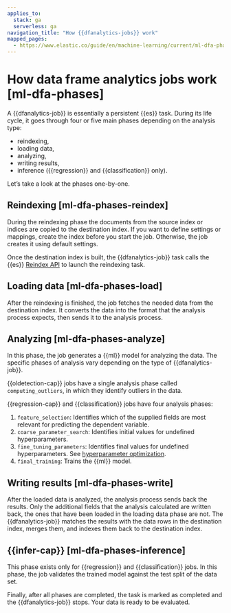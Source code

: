 ```yaml
---
applies_to:
  stack: ga
  serverless: ga
navigation_title: "How {{dfanalytics-jobs}} work"
mapped_pages:
  - https://www.elastic.co/guide/en/machine-learning/current/ml-dfa-phases.html
---
```




# How data frame analytics jobs work [ml-dfa-phases]

A {{dfanalytics-job}} is essentially a persistent {{es}} task. During its life cycle, it goes through four or five main phases depending on the analysis type:

* reindexing,
* loading data,
* analyzing,
* writing results,
* inference ({{regression}} and {{classification}} only).

Let’s take a look at the phases one-by-one.

## Reindexing [ml-dfa-phases-reindex]

During the reindexing phase the documents from the source index or indices are copied to the destination index. If you want to define settings or mappings, create the index before you start the job. Otherwise, the job creates it using default settings.

Once the destination index is built, the {{dfanalytics-job}} task calls the {{es}} [Reindex API](https://www.elastic.co/docs/api/doc/elasticsearch/operation/operation-reindex) to launch the reindexing task.

## Loading data [ml-dfa-phases-load]

After the reindexing is finished, the job fetches the needed data from the destination index. It converts the data into the format that the analysis process expects, then sends it to the analysis process.

## Analyzing [ml-dfa-phases-analyze]

In this phase, the job generates a {{ml}} model for analyzing the data. The specific phases of analysis vary depending on the type of {{dfanalytics-job}}.

{{oldetection-cap}} jobs have a single analysis phase called `computing_outliers`, in which they identify outliers in the data.

{{regression-cap}} and {{classification}} jobs have four analysis phases:

1. `feature_selection`: Identifies which of the supplied fields are most relevant for predicting the dependent variable.
2. `coarse_parameter_search`: Identifies initial values for undefined hyperparameters.
3. `fine_tuning_parameters`: Identifies final values for undefined hyperparameters. See [hyperparameter optimization](hyperparameters.md).
4. `final_training`: Trains the {{ml}} model.

## Writing results [ml-dfa-phases-write]

After the loaded data is analyzed, the analysis process sends back the results. Only the additional fields that the analysis calculated are written back, the ones that have been loaded in the loading data phase are not. The {{dfanalytics-job}} matches the results with the data rows in the destination index, merges them, and indexes them back to the destination index.

## {{infer-cap}} [ml-dfa-phases-inference]

This phase exists only for {{regression}} and {{classification}} jobs. In this phase, the job validates the trained model against the test split of the data set.

Finally, after all phases are completed, the task is marked as completed and the {{dfanalytics-job}} stops. Your data is ready to be evaluated.